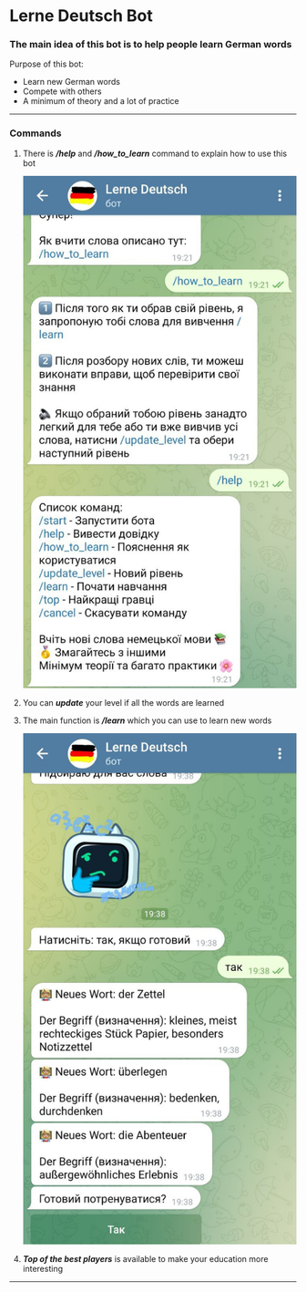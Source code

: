 # Lerne Deutsch Bot

### The main idea of this bot is to help people learn German words

Purpose of this bot:
* Learn new German words 
* Compete with others
* A minimum of theory and a lot of practice
___
### Commands

1. There is ___/help___  and ___/how_to_learn___ command to explain how to use this bot

   ![help_command](readme_pictures/help_and_how_to_learn.jpg)


2. You can ___update___ your level if all the words are learned   


3. The main function is ___/learn___ which you can use to learn new words

   ![learn_command](readme_pictures/learn_words.jpg)


4. ___Top of the best players___ is available to make your education more interesting

___